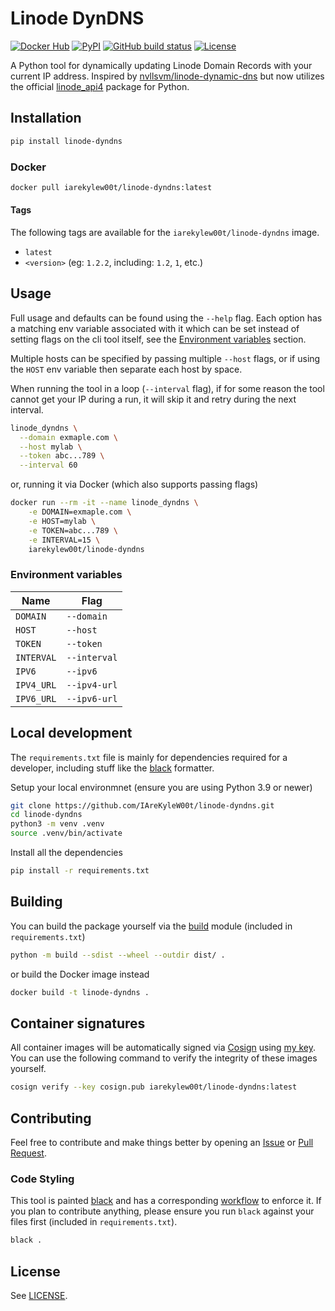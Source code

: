 # Linode DynDNS

[![Docker Hub](https://img.shields.io/badge/Docker%20Hub-iarekylew00t%2Flinode--dyndns-blue)](https://hub.docker.com/r/iarekylew00t/linode-dyndns)
[![PyPI](https://img.shields.io/pypi/v/linode-dyndns)](https://pypi.org/project/linode-dyndns/)
[![GitHub build status](https://img.shields.io/github/actions/workflow/status/IAreKyleW00t/linode-dyndns/docker.yml?style=flat)](https://github.com/IAreKyleW00t/linode-dyndns/actions/workflows/docker.yml)
[![License](https://img.shields.io/github/license/IAreKyleW00t/linode-dyndns)](https://github.com/IAreKyleW00t/linode-dyndns/blob/main/LICENSE)

A Python tool for dynamically updating Linode Domain Records with your current IP address. Inspired by [nvllsvm/linode-dynamic-dns](https://github.com/nvllsvm/linode-dynamic-dns) but now utilizes the official [linode_api4](https://github.com/linode/linode_api4-python) package for Python.

## Installation

```sh
pip install linode-dyndns
```

### Docker

```sh
docker pull iarekylew00t/linode-dyndns:latest
```

#### Tags

The following tags are available for the `iarekylew00t/linode-dyndns` image.

- `latest`
- `<version>` (eg: `1.2.2`, including: `1.2`, `1`, etc.)

## Usage

Full usage and defaults can be found using the `--help` flag. Each option has a matching env variable associated with it which can be set instead of setting flags on the cli tool itself, see the [Environment variables](#Environment-variables) section.

Multiple hosts can be specified by passing multiple `--host` flags, or if using the `HOST` env variable then separate each host by space.

When running the tool in a loop (`--interval` flag), if for some reason the tool cannot get your IP during a run, it will skip it and retry during the next interval.

```sh
linode_dyndns \
  --domain exmaple.com \
  --host mylab \
  --token abc...789 \
  --interval 60
```

or, running it via Docker (which also supports passing flags)

```sh
docker run --rm -it --name linode_dyndns \
    -e DOMAIN=exmaple.com \
    -e HOST=mylab \
    -e TOKEN=abc...789 \
    -e INTERVAL=15 \
    iarekylew00t/linode-dyndns
```

### Environment variables

| Name       | Flag         |
| ---------- | ------------ |
| `DOMAIN`   | `--domain`   |
| `HOST`     | `--host`     |
| `TOKEN`    | `--token`    |
| `INTERVAL` | `--interval` |
| `IPV6`     | `--ipv6`     |
| `IPV4_URL` | `--ipv4-url` |
| `IPV6_URL` | `--ipv6-url` |

## Local development

The `requirements.txt` file is mainly for dependencies required for a developer, including stuff like the [black](https://github.com/psf/black) formatter.

Setup your local environmnet (ensure you are using Python 3.9 or newer)

```sh
git clone https://github.com/IAreKyleW00t/linode-dyndns.git
cd linode-dyndns
python3 -m venv .venv
source .venv/bin/activate
```

Install all the dependencies

```sh
pip install -r requirements.txt
```

## Building

You can build the package yourself via the [build](https://pypi.org/project/build/) module (included in `requirements.txt`)

```sh
python -m build --sdist --wheel --outdir dist/ .
```

or build the Docker image instead

```sh
docker build -t linode-dyndns .
```

## Container signatures

All container images will be automatically signed via [Cosign](https://docs.sigstore.dev/cosign/overview/) using [my key](https://github.com/IAreKyleW00t/IAreKyleW00t/blob/main/cosign.pub). You can use the following command to verify the integrity of these images yourself.

```sh
cosign verify --key cosign.pub iarekylew00t/linode-dyndns:latest
```

## Contributing

Feel free to contribute and make things better by opening an [Issue](https://github.com/IAreKyleW00t/linode-dyndns/issues) or [Pull Request](https://github.com/IAreKyleW00t/linode-dyndns/pulls).

### Code Styling

This tool is painted [black](https://github.com/psf/black) and has a corresponding [workflow](https://github.com/IAreKyleW00t/linode-dyndns/actions/workflows/black.yml) to enforce it. If you plan to contribute anything, please ensure you run `black` against your files first (included in `requirements.txt`).

```sh
black .
```

## License

See [LICENSE](https://github.com/IAreKyleW00t/linode-dyndns/blob/main/LICENSE).
